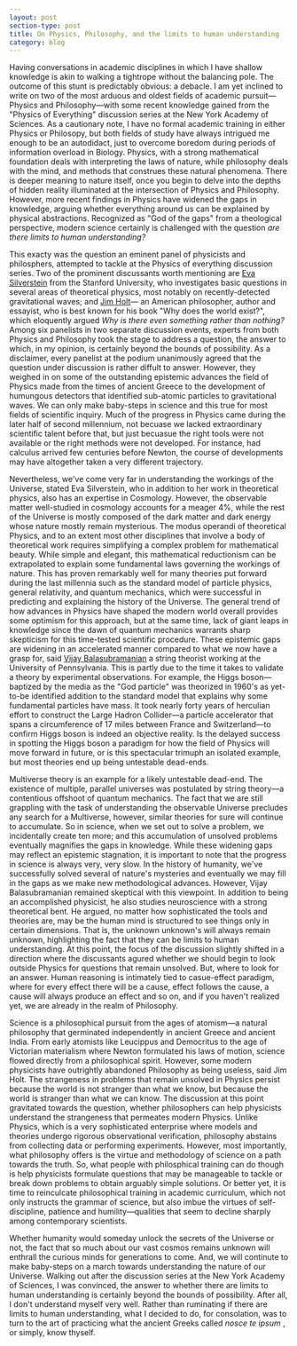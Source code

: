 ```yaml
---
layout: post
section-type: post
title: On Physics, Philosophy, and the limits to human understanding
category: blog
---
```


<p> Having conversations in academic disciplines in which I have shallow knowledge is akin to walking a tightrope without the balancing pole. The outcome of this stunt is predictably obvious: a debacle.  I am yet inclined to write on two of the most arduous and oldest fields of academic pursuit&mdash;Physics and Philosophy&mdash;with some recent knowledge gained from the &quot;Physics of Everything&quot; discussion series at the New York Academy of Sciences.  As a cautionary note, I have no formal academic training in either Physics or Philosopy, but both fields of study have always intrigued me enough to be an autodidact, just to overcome boredom during periods of information overload in Biology.  Physics, with a strong mathematical foundation deals with interpreting the laws of nature, while philosophy deals with the mind, and methods that construes these natural phenomena. There is deeper meaning to nature itself, once you begin to delve into the depths of hidden reality illuminated at the intersection of Physics and Philosophy. However, more recent findings in Physics have widened the gaps in knowledge, arguing whether everything around us can be explained by physical abstractions. Recognized as "God of the gaps" from a theological perspective, modern science certainly is challenged with the question <i> are there limits to human understanding? </i> </p>

<p> This exacty was the question an eminent panel of physicists and philosphers, attempted to tackle at the Physics of everything discussion series.  Two of the prominent discussants worth mentioning are <a href="https://sitp.stanford.edu/people/eva-silverstein" title="Eva Silverstein">Eva Silverstein</a> from the Stanford University, who investigates basic questions in several areas of theoretical physics, most notably on recently-detected gravitational waves; and <a href="https://www.newyorker.com/contributors/jim-holt" title="Jim Holt">Jim Holt</a>&mdash; an American philosopher, author and essayist, who is best known for his book &quot;Why does the world exist?&quot;, which eloquently argued <i> Why is there even something rather than nothing?</i>  Among six panelists in two separate discussion events, experts from both Physics and Philosophy took the stage to address a question, the answer to which, in my opinion, is certainly beyond the bounds of possibility. As a disclaimer, every panelist at the podium unanimously agreed that the question under discussion is rather diffult to answer. However, they weighed in on some of the outstanding epistemic advances the field of Physics made from the times of ancient Greece to the development of humungous detectors that identified sub-atomic particles to gravitational waves. We can only make baby-steps in science and this true for most fields of scientific inquiry. Much of the progress in Physics came during the later half of second millennium, not becuase we lacked extraordinary scientific talent before that, but just becuasue the right tools were not available or the right methods were not developed. For instance, had calculus arrived few centuries before Newton, the course of developments may have altogether taken a very different trajectory. </p>

<p> Nevertheless, we've come very far in understanding the workings of the Universe, stated Eva Silverstein, who in addition to her work in theoretical physics, also has an expertise in Cosmology. However, the observable matter well-studied in cosmology accounts for a meager 4&percnt;, while the rest of the Universe is mostly composed of the dark matter and dark energy whose nature mostly remain mysterious. The modus operandi of theoretical Physics, and to an extent most other disciplines that involve a body of theoretical work requires simplifying a complex problem for mathematical beauty. While simple and elegant, this mathematical reductionism can be extrapolated to explain some fundamental laws governing the workings of nature. This has proven remarkably well for many theories put forward during the last millennia such as the standard model of particle physics, general relativity, and quantum mechanics, which were successful in predicting and explaining the history of the Universe. The general trend of how advances in Physics have shaped the modern world overall provides some optimism for this approach, but at the same time, lack of giant leaps in knowledge since the dawn of quantum mechanics warrants sharp skepticism for this time-tested scientific procedure. These epistemic gaps are widening in an accelerated manner compared to what we now have a grasp for, said <a href="https://www.sas.upenn.edu/~vbalasub/public-html/Home.html" title="Vijay Balasubramanian">Vijay Balasubramanian</a> a string theorist working at the University of Pennsylvania. This is partly due to the time it takes to validate a theory by experimental observations. For example, the Higgs boson&mdash;baptized by the media as the &quot;God particle&quot; was theorized in 1960's as yet-to-be identified addition to the standard model that explains why some fundamental particles have mass. It took nearly forty years of herculian effort to construct the Large Hadron Collider&mdash;a particle accelerator that spans a circumference of 17 miles between France and Switzerland&mdash;to confirm Higgs boson is indeed an objective reality. Is the delayed success in spotting the Higgs boson a paradigm for how the field of Physics will move forward in future, or is this spectacular trimuph an isolated example, but most theories end up being untestable dead-ends.</p> 

<p>Multiverse theory is an example for a likely untestable dead-end. The existence of multiple, parallel universes was postulated by string theory&mdash;a contentious offshoot of quantum mechanics. The fact that we are still grappling with the task of understanding the observable Universe precludes any search for a Multiverse, however, similar theories for sure will continue to accumulate.  So in science, when we set out to solve a problem, we incidentally create ten more; and this accumulation of unsolved problems eventually magnifies the gaps in knowledge. While these widening gaps may reflect an epistemic stagnation, it is important to note that the progress in science is always very, very slow. In the history of humanity, we've successfully solved several of nature's mysteries and eventually we may fill in the gaps as we make new methodological advances. However, Vijay Balasubramanian remained skeptical with this viewpoint. In addition to being an accomplished physicist, he also studies neuroscience with a strong theoretical bent. He argued, no matter how sophisticated the tools and theories are, may be the human mind is structured to see things only in certain dimensions. That is, the unknown unknown's will always remain unknown, highlighting the fact that they can be limits to human understanding. At this point, the focus of the discussion slightly shifted in a direction where the discussants agured whether we should begin to look outside Physics for questions that remain unsolved. But, where to look for an answer. Human reasoning is intimately tied to casue-effect paradigm, where for every effect there will be a cause, effect follows the cause, a cause will always produce an effect and so on, and if you haven't realized yet, we are already in the realm of Philosophy.</p>

<p> Science is a philosophical pursuit from the ages of atomism&mdash;a natural philosophy that germinated independently in ancient Greece and ancient India. From early atomists like Leucippus and Democritus to the age of Victorian materialism where Newton formulated his laws of motion, science flowed directly from a philosophical spirit. However, some modern physicists have outrightly abandoned Philosophy as being useless, said Jim Holt. The strangeness in problems that remain unsolved in Physics persist because the world is not stranger than what we know, but because the world is stranger than what we can know. The discussion at this point gravitated towards the question, whether philosophers can help physicists understand the strangeness that permeates modern Physics. Unlike Physics, which is a very sophisticated enterprise where models and theories undergo rigorous observational verification, philosophy abstains from collecting data or performing experiments. However, most importantly, what philosophy offers is the virtue and methodology of science on a path towards the truth. So, what people with philosphical training can do though is help physicists formulate questions that may be manageable to tackle or break down problems to obtain arguably simple solutions. Or better yet, it is time to reinculcate philosophical training in academic curriculum, which not only instructs the grammar of science, but also imbue the virtues of self-discipline, patience and humility&mdash;qualities that seem to decline sharply among contemporary scientists.</p>

<p> Whether humanity would someday unlock the secrets of the Universe or not, the fact that so much about our vast cosmos remains unknown will enthrall the curious minds for generations to come. And, we will continute to make baby-steps on a march towards understanding the nature of our Universe. Walking out after the discussion series at the New York Academy of Sciences, I was convinced, the answer to whether there are limits to human understanding is certainly beyond the bounds of possibility. After all, I don't understand myself very well. Rather than ruminating if there are limits to human understanding, what I decided to do, for consolation, was to turn to the art of practicing what the ancient Greeks called <i> nosce te ipsum </i>, or simply, know thyself. </p> 
  
 
  
  
